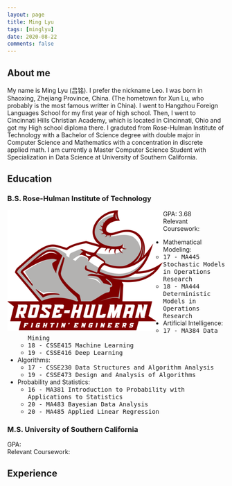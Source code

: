 ```yaml
---
layout: page
title: Ming Lyu
tags: [minglyu]
date: 2020-08-22
comments: false
---
```


## About me
My name is Ming Lyu (吕铭). I prefer the nickname Leo. I was born in Shaoxing, Zhejiang Province, China. (The hometown for Xun Lu, who probably is the most famous writter in China). I went to Hangzhou Foreign Languages School for my first year of high school. Then, I went to Cincinnati Hills Christian Academy, which is located in Cincinnati, Ohio 
and got my High school diploma there. I graduted from Rose-Hulman Institute of Technology with a Bachelor of Science degree with double major in Computer Science and Mathematics with a concentration in discrete applied math. I am currently a Master Computer Science Student with Specialization in Data Science at University of Southern California.

## Education
### B.S. Rose-Hulman Institute of Technology
<img style="float: left;" src ="/assets/img/picresize.png">  

GPA: 3.68  
Relevant Coursework:
* Mathematical Modeling:
  * <kbd>17 - MA445 Stochastic Models in Operations Research </kbd>
  * <kbd>18 - MA444 Deterministic Models in Operations Research </kbd>
* Artificial Intelligence:  
  * <kbd>17 - MA384 Data Mining </kbd>
  * <kbd>18 - CSSE415 Machine Learning</kbd>
  * <kbd>19 - CSSE416 Deep Learning</kbd>
* Algorithms:
  * <kbd>17 - CSSE230 Data Structures and Algorithm Analysis</kbd>
  * <kbd>19 - CSSE473 Design and Analysis of Algorithms</kbd>
* Probability and Statistics:
  * <kbd>16 - MA381 Introduction to Probability with Applications to Statistics</kbd>
  * <kbd>20 - MA483 Bayesian Data Analysis</kbd>
  * <kbd>20 - MA485 Applied Linear Regression</kbd>
  
### M.S. University of Southern California
GPA:  
Relevant Coursework:

## Experience
